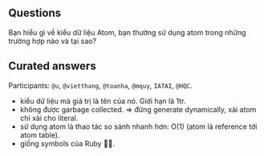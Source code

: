 ## Questions

Bạn hiểu gì về kiểu dữ liệu Atom, bạn thường sử dụng atom trong những trường hợp nào và tại sao?

## Curated answers

Participants: `@u`, `@vietthang`, `@toanha`, `@mquy`, `IATAI`, `@HQC`.

* kiểu dữ liệu mà  giá trị là tên của nó. Giới hạn là 1tr.
* không được garbage collected. => đừng generate dynamically, xài atom chỉ xài cho literal.
* sử dụng atom là thao tác so sánh nhanh hơn: O(1) (atom là reference tới atom table).
* giống symbols của Ruby 🤷‍♂️.
